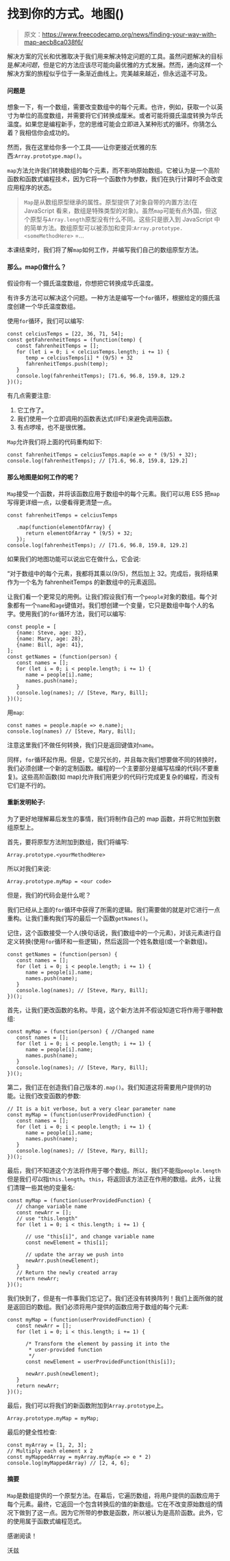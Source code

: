 # 找到你的方式。地图()

> 原文：<https://www.freecodecamp.org/news/finding-your-way-with-map-aecb8ca038f6/>

解决方案的冗长和优雅取决于我们用来解决特定问题的工具。虽然问题解决的目标是*解决问题*，但是它的方法应该尽可能向最优雅的方式发展。然而，通向这样一个解决方案的旅程似乎位于一条渐近曲线上。完美越来越近，但永远遥不可及。

#### 问题是

想象一下，有一个数组，需要改变数组中的每个元素。也许，例如，获取一个以英寸为单位的高度数组，并需要将它们转换成厘米。或者可能将摄氏温度转换为华氏温度。如果您是编程新手，您的思维可能会立即进入某种形式的循环。你猜怎么着？我相信你会成功的。

然而，我在这里给你多一个工具——让你更接近优雅的东西:`Array.prototype.map()`。

`map`方法允许我们转换数组的每个元素，而不影响原始数组。它被认为是一个高阶函数和函数式编程技术，因为它将一个函数作为参数，我们在执行计算时不会改变应用程序的状态。

> `Map`是从数组原型继承的属性。原型提供了对象自带的内置方法(在 JavaScript 看来，数组是特殊类型的对象)。虽然`map`可能有点外国，但这个原型与`Array.length`原型没有什么不同。这些只是嵌入到 JavaScript 中的简单方法。数组原型可以被添加和变异:`Array.prototype.<someMethodHere>` =...

本课结束时，我们将了解`map`如何工作，并编写我们自己的数组原型方法。

#### 那么。map()做什么？

假设你有一个摄氏温度数组，你想把它转换成华氏温度。

有许多方法可以解决这个问题。一种方法是编写一个`for`循环，根据给定的摄氏温度创建一个华氏温度数组。

使用`for`循环，我们可以编写:

```
const celciusTemps = [22, 36, 71, 54];
const getFahrenheitTemps = (function(temp) {
   const fahrenheitTemps = [];
   for (let i = 0; i < celciusTemps.length; i += 1) {
      temp = celciusTemps[i] * (9/5) + 32
      fahrenheitTemps.push(temp);
   }
   console.log(fahrenheitTemps); [71.6, 96.8, 159.8, 129.2
})();
```

有几点需要注意:

1.  它工作了。
2.  我们使用一个立即调用的函数表达式(IIFE)来避免调用函数。
3.  有点啰嗦，也不是很优雅。

`Map`允许我们将上面的代码重构如下:

```
const fahrenheitTemps = celciusTemps.map(e => e * (9/5) + 32);
console.log(fahrenheitTemps); // [71.6, 96.8, 159.8, 129.2]
```

#### 那么地图是如何工作的呢？

`Map`接受一个函数，并将该函数应用于数组中的每个元素。我们可以用 ES5 把`map`写得更详细一点，以便看得更清楚一点。

```
const fahrenheitTemps = celciusTemps

   .map(function(elementOfArray) {
      return elementOfArray * (9/5) + 32;
   });
console.log(fahrenheitTemps); // [71.6, 96.8, 159.8, 129.2]
```

如果我们的地图功能可以说出它在做什么，它会说:

“对于数组中的每个元素，我都将其乘以(9/5)，然后加上 32。完成后，我将结果作为一个名为 fahrenheitTemps 的新数组中的元素返回。

让我们看一个更常见的用例。让我们假设我们有一个`people`对象的数组。每个对象都有一个`name`和`age`键值对。我们想创建一个变量，它只是数组中每个人的名字。使用我们的`for`循环方法，我们可以编写:

```
const people = [
   {name: Steve, age: 32},
   {name: Mary, age: 28},
   {name: Bill, age: 41},
];
const getNames = (function(person) {
   const names = [];
   for (let i = 0; i < people.length; i += 1) {
      name = people[i].name;
      names.push(name);
   }
   console.log(names); // [Steve, Mary, Bill];
})();
```

用`map`:

```
const names = people.map(e => e.name);
console.log(names) // [Steve, Mary, Bill];
```

注意这里我们不做任何转换，我们只是返回键值对`name`。

同样，`for`循环起作用。但是，它是冗长的，并且每次我们想要做不同的转换时，我们必须创建一个新的定制函数。编程的一个主要部分是编写枯燥的代码(不要重复)。这些高阶函数(如 map)允许我们用更少的代码行完成更复杂的编程，而没有它们是不行的。

#### 重新发明轮子:

为了更好地理解幕后发生的事情，我们将制作自己的 map 函数，并将它附加到数组原型上。

首先，要将原型方法附加到数组，我们将编写:

`Array.prototype.<yourMethodHere>`

所以对我们来说:

`Array.prototype.myMap = <our code>`

但是，我们的代码会是什么呢？

我们已经从上面的`for`循环中获得了所需的逻辑。我们需要做的就是对它进行一点重构。让我们重构我们写的最后一个函数`getNames()`。

记住，这个函数接受一个人(换句话说，我们数组中的一个元素)，对该元素进行自定义转换(使用`for`循环和一些逻辑)，然后返回一个姓名数组(或一个新数组)。

```
const getNames = (function(person) {
   const names = [];
   for (let i = 0; i < people.length; i += 1) {
      name = people[i].name;
      names.push(name);
   }
   console.log(names); // [Steve, Mary, Bill];
})();
```

首先，让我们更改函数的名称。毕竟，这个新方法并不假设知道它将作用于哪种数组:

```
const myMap = (function(person) { //Changed name
   const names = [];
   for (let i = 0; i < people.length; i += 1) {
      name = people[i].name;
      names.push(name);
   }
   console.log(names); // [Steve, Mary, Bill];
})();
```

第二，我们正在创造我们自己版本的`.map()`。我们知道这将需要用户提供的功能。让我们改变函数的参数:

```
// It is a bit verbose, but a very clear parameter name
const myMap = (function(userProvidedFunction) { 
   const names = [];
   for (let i = 0; i < people.length; i += 1) {
      name = people[i].name;
      names.push(name);
   }
   console.log(names); // [Steve, Mary, Bill];
})();
```

最后，我们不知道这个方法将作用于哪个数组。所以，我们不能指`people.length`但是我们*可以*指`this.length`。`this`，将返回该方法正在作用的数组。此外，让我们清理一些其他的变量名:

```
const myMap = (function(userProvidedFunction) { 
   // change variable name
   const newArr = [];
   // use "this.length"   
   for (let i = 0; i < this.length; i += 1) { 

      // use "this[i]", and change variable name      
      const newElement = this[i];

      // update the array we push into
      newArr.push(newElement); 
   }
   // Return the newly created array
   return newArr; 
})();
```

我们快到了，但是有一件事我们忘记了。我们还没有转换阵列！我们上面所做的就是返回旧的数组。我们必须将用户提供的函数应用于数组的每个元素:

```
const myMap = (function(userProvidedFunction) { 
   const newArr = [];
   for (let i = 0; i < this.length; i += 1) {

      /* Transform the element by passing it into the 
       * user-provided function
       */
      const newElement = userProvidedFunction(this[i]); 

      newArr.push(newElement); 
   }
   return newArr;
})();
```

最后，我们可以将我们的新函数附加到`Array.prototype`上。

`Array.prototype.myMap = myMap;`

最后的健全性检查:

```
const myArray = [1, 2, 3];
// Multiply each element x 2
const myMappedArray = myArray.myMap(e => e * 2)
console.log(myMappedArray) // [2, 4, 6];
```

#### 摘要

`Map`是数组提供的一个原型方法。在幕后，它遍历数组，将用户提供的函数应用于每个元素。最终，它返回一个包含转换后的值的新数组。它在不改变原始数组的情况下做到了这一点。因为它所带的参数是函数，所以被认为是高阶函数。此外，它的使用属于函数式编程范式。

感谢阅读！

沃兹